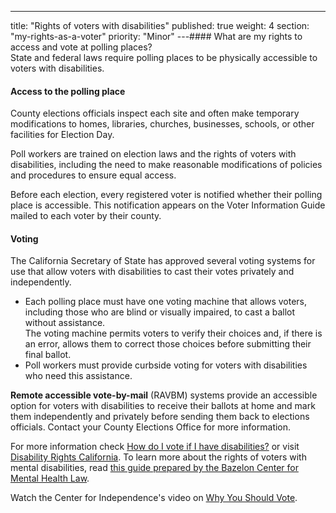 ---
title: "Rights of voters with disabilities"
published: true
weight: 4
section: "my-rights-as-a-voter"
priority: "Minor"
---#### What are my rights to access and vote at polling places?  
State and federal laws require polling places to be physically accessible to voters with disabilities.  

#### Access to the polling place  
County elections officials inspect each site and often make temporary modifications to homes, libraries, churches, businesses, schools, or other facilities for Election Day.  

Poll workers are trained on election laws and the rights of voters with disabilities, including the need to make reasonable modifications of policies and procedures to ensure equal access.  

Before each election, every registered voter is notified whether their polling place is accessible. This notification appears on the Voter Information Guide mailed to each voter by their county.  

#### Voting  
The California Secretary of State has approved several voting systems for use that allow voters with disabilities to cast their votes privately and independently.
- Each polling place must have one voting machine that allows voters, including those who are blind or visually impaired, to cast a ballot without assistance.  
	The voting machine permits voters to verify their choices and, if there is an error, allows them to correct those choices before submitting their final ballot.
- Poll workers must provide curbside voting for voters with disabilities who need this assistance.  

**Remote accessible vote-by-mail** (RAVBM) systems provide an accessible option for voters with disabilities to receive their ballots at home and mark them independently and privately before sending them back to elections officials. Contact your County Elections Office for more information. 

For more information check [How do I vote if I have disabilities?](#menu-item-how-do-i-vote-if-i-have-disabilities) or visit [Disability Rights California](http://www.disabilityrightsca.org/pubs/PublicationsVoting.htm). To learn more about the rights of voters with mental disabilities, read [this guide prepared by the Bazelon Center for Mental Health Law](http://www.bazelon.org/wp-content/uploads/2018/10/2018-Voter-Guide-plain-language-Updated.pdf).

Watch the Center for Independence's video on [Why You Should Vote](https://www.youtube.com/watch?v=FIX1KFGIhvQ&t=2s).
